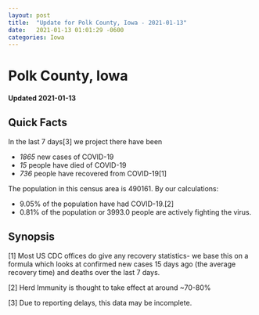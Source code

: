 ```yaml
---
layout: post
title:  "Update for Polk County, Iowa - 2021-01-13"
date:   2021-01-13 01:01:29 -0600
categories: Iowa
---
```


# Polk County, Iowa
#### Updated 2021-01-13

## Quick Facts

In the last 7 days[3] we project there have been
- *1865* new cases of COVID-19
- *15* people have died of COVID-19
- *736* people have recovered from COVID-19[1]

The population in this census area is 490161. By our calculations:
- 9.05% of the population have had COVID-19.[2]
- 0.81% of the population or 3993.0 people are actively fighting the virus.

## Synopsis




[1] Most US CDC offices do give any recovery statistics- we base this on a formula which looks at confirmed new cases
15 days ago (the average recovery time) and deaths over the last 7 days.

[2] Herd Immunity is thought to take effect at around ~70-80%

[3] Due to reporting delays, this data may be incomplete.
 
    